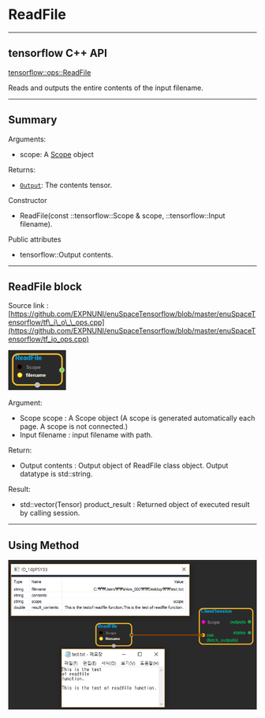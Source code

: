 # ReadFile

---

## tensorflow C++ API

[tensorflow::ops::ReadFile](https://www.tensorflow.org/api_docs/cc/class/tensorflow/ops/read-file)

Reads and outputs the entire contents of the input filename.

---

## Summary

Arguments:

* scope: A [Scope](https://www.tensorflow.org/api_docs/cc/class/tensorflow/scope.html#classtensorflow_1_1_scope) object

Returns:

* [`Output`](https://www.tensorflow.org/api_docs/cc/class/tensorflow/output.html#classtensorflow_1_1_output): The contents tensor.

Constructor

* ReadFile\(const ::tensorflow::Scope & scope, ::tensorflow::Input filename\).

Public attributes

* tensorflow::Output contents.

---

## ReadFile block

Source link : [https://github.com/EXPNUNI/enuSpaceTensorflow/blob/master/enuSpaceTensorflow/tf\_i\_o\_\_ops.cpp](https://github.com/EXPNUNI/enuSpaceTensorflow/blob/master/enuSpaceTensorflow/tf_io_ops.cpp)

![](/assets/io_ReadFile_Symbol.png)

Argument:

* Scope scope : A Scope object \(A scope is generated automatically each page. A scope is not connected.\)
* Input filename : input filename with path.

Return:

* Output contents : Output object of ReadFile class object. Output datatype is std::string. 

Result:

* std::vector\(Tensor\) product\_result : Returned object of executed result by calling session.

---

## Using Method

![](/assets/io_ReadFile_Method1.png)

